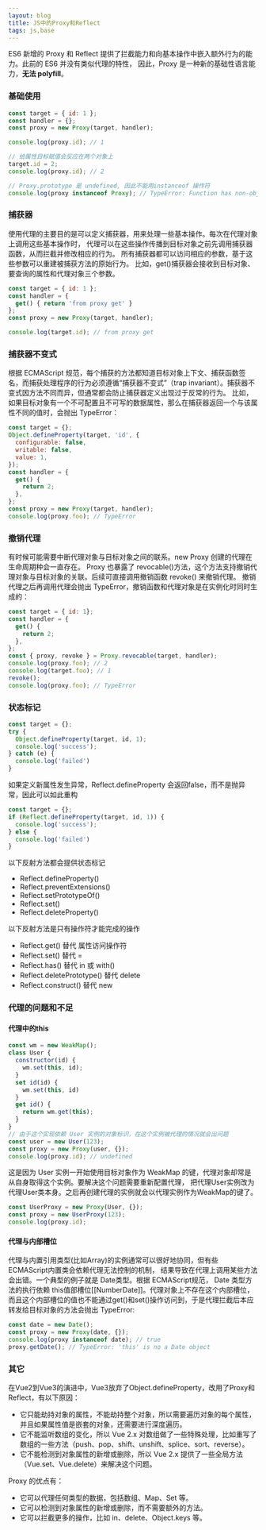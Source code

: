 ```yaml
---
layout: blog
title: JS中的Proxy和Reflect
tags: js,base
---
```


ES6 新增的 Proxy 和 Reflect 提供了拦截能力和向基本操作中嵌入额外行为的能力。此前的 ES6 并没有类似代理的特性，
因此，Proxy 是一种新的基础性语言能力，**无法 polyfill**。

### 基础使用
```js
const target = { id: 1 };
const handler = {};
const proxy = new Proxy(target, handler);

console.log(proxy.id); // 1

// 给属性目标赋值会反应在两个对象上
target.id = 2;
console.log(proxy.id); // 2

// Proxy.prototype 是 undefined, 因此不能用instanceof 操作符
console.log(proxy instanceof Proxy); // TypeError: Function has non-object-prototype
```

### 捕获器
使用代理的主要目的是可以定义捕获器，用来处理一些基本操作。每次在代理对象上调用这些基本操作时，
代理可以在这些操作传播到目标对象之前先调用捕获器函数，从而拦截并修改相应的行为。
所有捕获器都可以访问相应的参数，基于这些参数可以重建被捕获方法的原始行为。
比如，get()捕获器会接收到目标对象、要查询的属性和代理对象三个参数。

```js
const target = { id: 1 };
const handler = {
  get() { return 'from proxy get' }
};
const proxy = new Proxy(target, handler);

console.log(target.id); // from proxy get
```

### 捕获器不变式
根据 ECMAScript 规范，每个捕获的方法都知道目标对象上下文、捕获函数签名，而捕获处理程序的行为必须遵循“捕获器不变式”（trap invariant）。捕获器不变式因方法不同而异，但通常都会防止捕获器定义出现过于反常的行为。
比如，如果目标对象有一个不可配置且不可写的数据属性，那么在捕获器返回一个与该属性不同的值时，会抛出 TypeError：
```js
const target = {};
Object.defineProperty(target, 'id', {
  configurable: false,
  writable: false,
  value: 1,
});
const handler = {
  get() {
    return 2;
  },
};
const proxy = new Proxy(target, handler);
console.log(proxy.foo); // TypeError
```
### 撤销代理
有时候可能需要中断代理对象与目标对象之间的联系。new Proxy 创建的代理在生命周期种会一直存在。
Proxy 也暴露了 revocable()方法，这个方法支持撤销代理对象与目标对象的关联。后续可直接调用撤销函数 revoke() 来撤销代理。
撤销代理之后再调用代理会抛出 TypeError，撤销函数和代理对象是在实例化时同时生成的：
```js
const target = { id: 1};
const handler = {
  get() {
    return 2;
  },
};
const { proxy, revoke } = Proxy.revocable(target, handler);
console.log(proxy.foo); // 2
console.log(target.foo); // 1
revoke();
console.log(proxy.foo); // TypeError

```
### 状态标记
```js
const target = {};
try {
  Object.defineProperty(target, id, 1);
  console.log('success');
} catch (e) {
  console.log('failed')
}
```
如果定义新属性发生异常，Reflect.defineProperty 会返回false，而不是抛异常，因此可以如此重构
```js
const target = {};
if (Reflect.defineProperty(target, id, 1)) {
  console.log('success');
} else {
  console.log('failed')
}
```
以下反射方法都会提供状态标记
* Reflect.defineProperty()
* Reflect.preventExtensions()
* Reflect.setPrototypeOf()
* Reflect.set()
* Reflect.deleteProperty()

以下反射方法是只有操作符才能完成的操作
* Reflect.get() 替代 属性访问操作符
* Reflect.set() 替代 =
* Reflect.has() 替代 in 或 with()
* Reflect.deletePrototype() 替代 delete
* Reflect.construct() 替代 new

### 代理的问题和不足

#### 代理中的this
```js
const wm = new WeakMap();
class User {
  constructor(id) {
    wm.set(this, id);
  }
  set id(id) {
    wm.set(this, id)
  }
  get id() {
    return wm.get(this);
  }
}
// 由于这个实现依赖 User 实例的对象标识，在这个实例被代理的情况就会出问题
const user = new User(123);
const proxy = new Proxy(user, {});
console.log(proxy.id); // undefined
```
这是因为 User 实例一开始使用目标对象作为 WeakMap 的键，代理对象却常是从自身取得这个实例。要解决这个问题需要重新配置代理，
把代理User实例改为代理User类本身。之后再创建代理的实例就会以代理实例作为WeakMap的键了。
```js
const UserProxy = new Proxy(User, {});
const proxy = new UserProxy(123);
console.log(proxy.id);
```

#### 代理与内部槽位
代理与内置引用类型(比如Array)的实例通常可以很好地协同，但有些 ECMAScript内置类会依赖代理无法控制的机制，
结果导致在代理上调用某些方法会出错。一个典型的例子就是 Date类型。根据 ECMAScript规范，
Date 类型方法的执行依赖 this值部槽位[[NumberDate]]。代理对象上不存在这个内部槽位，
而且这个内部槽位的值也不能通过get()和set()操作访问到，于是代理拦截后本应转发给目标对象的方法会抛出 TypeError:
```js
const date = new Date();
const proxy = new Proxy(date, {});
console.log(proxy instanceof date); // true
proxy.getDate(); // TypeError: 'this' is no a Date object
```

### 其它

在Vue2到Vue3的演进中，Vue3放弃了Object.defineProperty，改用了Proxy和Reflect，有以下原因：

* 它只能劫持对象的属性，不能劫持整个对象，所以需要遍历对象的每个属性，并且如果属性值是嵌套的对象，还需要进行深度遍历。
* 它不能监听数组的变化，所以 Vue 2.x 对数组做了一些特殊处理，比如重写了数组的一些方法（push、pop、shift、unshift、splice、sort、reverse）。
* 它不能检测到对象属性的新增或删除，所以 Vue 2.x 提供了一些全局方法（Vue.set、Vue.delete）来解决这个问题。

Proxy 的优点有：

* 它可以代理任何类型的数据，包括数组、Map、Set 等。
* 它可以检测到对象属性的新增或删除，而不需要额外的方法。
* 它可以拦截更多的操作，比如 in、delete、Object.keys 等。
